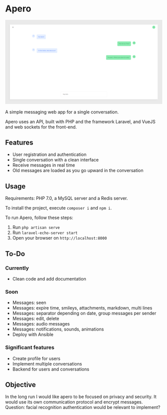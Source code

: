 # Apero

![Screenshot](https://raw.githubusercontent.com/thdoteo/apero/master/docs/screenshot.png)  

A simple messaging web app for a single conversation.  

Apero uses an API, built with PHP and the framework Laravel, and VueJS and web sockets for the front-end.

## Features

- User registration and authentication
- Single conversation with a clean interface
- Receive messages in real time
- Old messages are loaded as you go upward in the conversation

## Usage

Requirements: PHP 7.0, a MySQL server and a Redis server.

To install the project, execute `composer i` and `npm i`.

To run Apero, follow these steps:
1. Run `php artisan serve`
2. Run `laravel-echo-server start`
3. Open your browser on `http://localhost:8000`

## To-Do

### Currently

- Clean code and add documentation

### Soon

- Messages: seen
- Messages: expire time, smileys, attachments, markdown, multi lines
- Messages: separator depending on date, group messages per sender
- Messages: edit, delete
- Messages: audio messages
- Messages: notifications, sounds, animations
- Deploy with Ansible

### Significant features

- Create profile for users
- Implement multiple conversations
- Backend for users and conversations

## Objective

In the long run I would like apero to be focused on privacy and security.
It would use its own communication protocol and encrypt messages.
Question: facial recognition authentication would be relevant to implement?